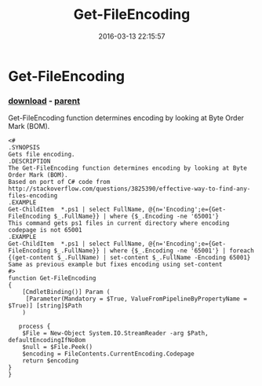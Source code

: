 ﻿---
pid:            6250
poster:         Supernatendo
title:          Get-FileEncoding
date:           2016-03-13 22:15:57
format:         posh
parent:         6249
parent:         6249

---

# Get-FileEncoding

### [download](6250.ps1) - [parent](6249.md)

Get-FileEncoding function determines encoding by looking at Byte Order Mark (BOM).

```posh
<#
.SYNOPSIS
Gets file encoding.
.DESCRIPTION
The Get-FileEncoding function determines encoding by looking at Byte Order Mark (BOM).
Based on port of C# code from http://stackoverflow.com/questions/3825390/effective-way-to-find-any-files-encoding
.EXAMPLE
Get-ChildItem  *.ps1 | select FullName, @{n='Encoding';e={Get-FileEncoding $_.FullName}} | where {$_.Encoding -ne '65001'}
This command gets ps1 files in current directory where encoding codepage is not 65001
.EXAMPLE
Get-ChildItem  *.ps1 | select FullName, @{n='Encoding';e={Get-FileEncoding $_.FullName}} | where {$_.Encoding -ne '65001'} | foreach {(get-content $_.FullName) | set-content $_.FullName -Encoding 65001}
Same as previous example but fixes encoding using set-content
#>
function Get-FileEncoding
{
    [CmdletBinding()] Param (
     [Parameter(Mandatory = $True, ValueFromPipelineByPropertyName = $True)] [string]$Path
    )

   process {
	$File = New-Object System.IO.StreamReader -arg $Path, defaultEncodingIfNoBom
	$null = $File.Peek()
	$encoding = FileContents.CurrentEncoding.Codepage
	return $encoding
}
}
```
